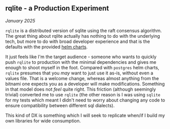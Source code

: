 ## rqlite - a Production Experiment

_January 2025_

`rqlite` is a distributed version of sqlite using the raft consensus algorithm. The great thing about rqlite actually has nothing to do with the underlying tech, but more to do with broad developer experience and that is the defaults with the provided [helm charts](https://github.com/rqlite/helm-charts/tree/master). 

It just feels like I'm the target audience - someone who wants to quickly push `rqlite` to production with the minimal dependencies and gives me enough to shoot myself in the foot. Compared with `postgres` helm charts, `rqlite` presumes that you _may_ want to just use it as-is, without even a values file. That is a welcome change, whereas almost anything from the bitnami one expects you as a developer will make modifications. Something in that model does not _feel_ quite right. This friction (although seemingly trivial) converted me to use `rqlite` (the other reason is I was using `sqlite` for my tests which meant I didn't need to worry about changing any code to ensure compatibility between different sql dialects). 

This kind of DX is something which I will seek to replicate when/if I build my own libraries for wide consumption. 
